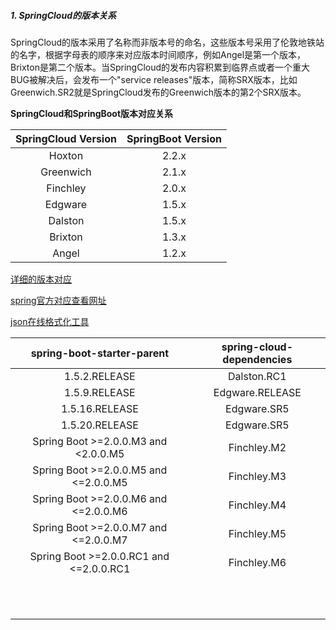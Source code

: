 ##### 1. SpringCloud的版本关系

SpringCloud的版本采用了名称而非版本号的命名，这些版本号采用了伦敦地铁站的名字，根据字母表的顺序来对应版本时间顺序，例如Angel是第一个版本， Brixton是第二个版本。当SpringCloud的发布内容积累到临界点或者一个重大BUG被解决后，会发布一个"service releases"版本，简称SRX版本，比如Greenwich.SR2就是SpringCloud发布的Greenwich版本的第2个SRX版本。 

**SpringCloud和SpringBoot版本对应关系**

| **SpringCloud Version** | **SpringBoot Version** |
| :---------------------: | :--------------------: |
|         Hoxton          |         2.2.x          |
|        Greenwich        |         2.1.x          |
|        Finchley         |         2.0.x          |
|         Edgware         |         1.5.x          |
|         Dalston         |         1.5.x          |
|         Brixton         |         1.3.x          |
|          Angel          |         1.2.x          |

[详细的版本对应]( https://start.spring.io/actuator/info )

[ spring官方对应查看网址 ]( https://start.spring.io/actuator/info )

[json在线格式化工具]( https://www.json.cn/ )

|     **spring-boot-starter-parent**      | **spring-cloud-dependencies** |
| :-------------------------------------: | :---------------------------: |
|              1.5.2.RELEASE              |          Dalston.RC1          |
|              1.5.9.RELEASE              |        Edgware.RELEASE        |
|             1.5.16.RELEASE              |          Edgware.SR5          |
|             1.5.20.RELEASE              |          Edgware.SR5          |
|  Spring Boot >=2.0.0.M3 and <2.0.0.M5   |          Finchley.M2          |
|  Spring Boot >=2.0.0.M5 and <=2.0.0.M5  |          Finchley.M3          |
|  Spring Boot >=2.0.0.M6 and <=2.0.0.M6  |          Finchley.M4          |
|  Spring Boot >=2.0.0.M7 and <=2.0.0.M7  |          Finchley.M5          |
| Spring Boot >=2.0.0.RC1 and <=2.0.0.RC1 |          Finchley.M6          |
|                                         |                               |
|                                         |                               |
|                                         |                               |
|                                         |                               |
|                                         |                               |
|                                         |                               |
|                                         |                               |
|                                         |                               |
|                                         |                               |
|                                         |                               |
|                                         |                               |

